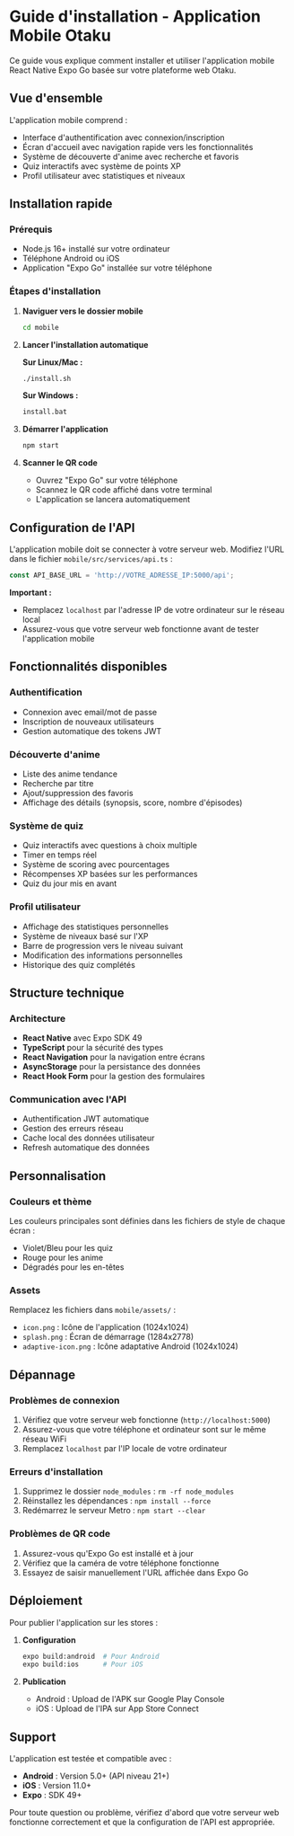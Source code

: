 # Guide d'installation - Application Mobile Otaku

Ce guide vous explique comment installer et utiliser l'application mobile React Native Expo Go basée sur votre plateforme web Otaku.

## Vue d'ensemble

L'application mobile comprend :
- Interface d'authentification avec connexion/inscription
- Écran d'accueil avec navigation rapide vers les fonctionnalités
- Système de découverte d'anime avec recherche et favoris
- Quiz interactifs avec système de points XP
- Profil utilisateur avec statistiques et niveaux

## Installation rapide

### Prérequis
- Node.js 16+ installé sur votre ordinateur
- Téléphone Android ou iOS
- Application "Expo Go" installée sur votre téléphone

### Étapes d'installation

1. **Naviguer vers le dossier mobile**
   ```bash
   cd mobile
   ```

2. **Lancer l'installation automatique**
   
   **Sur Linux/Mac :**
   ```bash
   ./install.sh
   ```
   
   **Sur Windows :**
   ```bash
   install.bat
   ```

3. **Démarrer l'application**
   ```bash
   npm start
   ```

4. **Scanner le QR code**
   - Ouvrez "Expo Go" sur votre téléphone
   - Scannez le QR code affiché dans votre terminal
   - L'application se lancera automatiquement

## Configuration de l'API

L'application mobile doit se connecter à votre serveur web. Modifiez l'URL dans le fichier `mobile/src/services/api.ts` :

```typescript
const API_BASE_URL = 'http://VOTRE_ADRESSE_IP:5000/api';
```

**Important :** 
- Remplacez `localhost` par l'adresse IP de votre ordinateur sur le réseau local
- Assurez-vous que votre serveur web fonctionne avant de tester l'application mobile

## Fonctionnalités disponibles

### Authentification
- Connexion avec email/mot de passe
- Inscription de nouveaux utilisateurs
- Gestion automatique des tokens JWT

### Découverte d'anime
- Liste des anime tendance
- Recherche par titre
- Ajout/suppression des favoris
- Affichage des détails (synopsis, score, nombre d'épisodes)

### Système de quiz
- Quiz interactifs avec questions à choix multiple
- Timer en temps réel
- Système de scoring avec pourcentages
- Récompenses XP basées sur les performances
- Quiz du jour mis en avant

### Profil utilisateur
- Affichage des statistiques personnelles
- Système de niveaux basé sur l'XP
- Barre de progression vers le niveau suivant
- Modification des informations personnelles
- Historique des quiz complétés

## Structure technique

### Architecture
- **React Native** avec Expo SDK 49
- **TypeScript** pour la sécurité des types
- **React Navigation** pour la navigation entre écrans
- **AsyncStorage** pour la persistance des données
- **React Hook Form** pour la gestion des formulaires

### Communication avec l'API
- Authentification JWT automatique
- Gestion des erreurs réseau
- Cache local des données utilisateur
- Refresh automatique des données

## Personnalisation

### Couleurs et thème
Les couleurs principales sont définies dans les fichiers de style de chaque écran :
- Violet/Bleu pour les quiz
- Rouge pour les anime
- Dégradés pour les en-têtes

### Assets
Remplacez les fichiers dans `mobile/assets/` :
- `icon.png` : Icône de l'application (1024x1024)
- `splash.png` : Écran de démarrage (1284x2778)
- `adaptive-icon.png` : Icône adaptative Android (1024x1024)

## Dépannage

### Problèmes de connexion
1. Vérifiez que votre serveur web fonctionne (`http://localhost:5000`)
2. Assurez-vous que votre téléphone et ordinateur sont sur le même réseau WiFi
3. Remplacez `localhost` par l'IP locale de votre ordinateur

### Erreurs d'installation
1. Supprimez le dossier `node_modules` : `rm -rf node_modules`
2. Réinstallez les dépendances : `npm install --force`
3. Redémarrez le serveur Metro : `npm start --clear`

### Problèmes de QR code
1. Assurez-vous qu'Expo Go est installé et à jour
2. Vérifiez que la caméra de votre téléphone fonctionne
3. Essayez de saisir manuellement l'URL affichée dans Expo Go

## Déploiement

Pour publier l'application sur les stores :

1. **Configuration**
   ```bash
   expo build:android  # Pour Android
   expo build:ios      # Pour iOS
   ```

2. **Publication**
   - Android : Upload de l'APK sur Google Play Console
   - iOS : Upload de l'IPA sur App Store Connect

## Support

L'application est testée et compatible avec :
- **Android** : Version 5.0+ (API niveau 21+)
- **iOS** : Version 11.0+
- **Expo** : SDK 49+

Pour toute question ou problème, vérifiez d'abord que votre serveur web fonctionne correctement et que la configuration de l'API est appropriée.